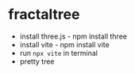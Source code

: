 # fractaltree

- install three.js - npm install three
- install vite - npm install vite
- run `npx vite` in terminal
- pretty tree